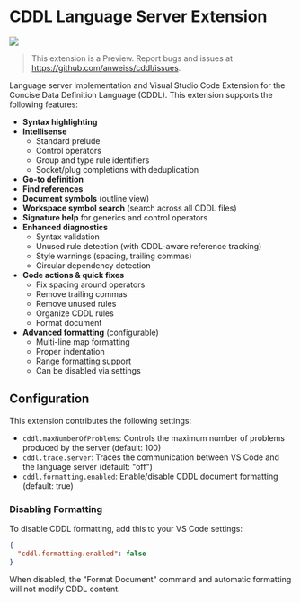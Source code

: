 # CDDL Language Server Extension

[![](https://vsmarketplacebadge.apphb.com/version/anweiss.cddl-languageserver.svg)](https://marketplace.visualstudio.com/items?itemName=anweiss.cddl-languageserver)

> This extension is a Preview. Report bugs and issues at https://github.com/anweiss/cddl/issues.

Language server implementation and Visual Studio Code Extension for the Concise Data Definition Language (CDDL). This extension supports the following features:

* **Syntax highlighting**
* **Intellisense**
  + Standard prelude
  + Control operators
  + Group and type rule identifiers
  + Socket/plug completions with deduplication
* **Go-to definition**
* **Find references**
* **Document symbols** (outline view)
* **Workspace symbol search** (search across all CDDL files)
* **Signature help** for generics and control operators
* **Enhanced diagnostics**
  + Syntax validation
  + Unused rule detection (with CDDL-aware reference tracking)
  + Style warnings (spacing, trailing commas)
  + Circular dependency detection
* **Code actions & quick fixes**
  + Fix spacing around operators
  + Remove trailing commas
  + Remove unused rules
  + Organize CDDL rules
  + Format document
* **Advanced formatting** (configurable)
  + Multi-line map formatting
  + Proper indentation
  + Range formatting support
  + Can be disabled via settings

## Configuration

This extension contributes the following settings:

* `cddl.maxNumberOfProblems`: Controls the maximum number of problems produced by the server (default: 100)
* `cddl.trace.server`: Traces the communication between VS Code and the language server (default: "off")
* `cddl.formatting.enabled`: Enable/disable CDDL document formatting (default: true)

### Disabling Formatting

To disable CDDL formatting, add this to your VS Code settings:

```json
{
  "cddl.formatting.enabled": false
}
```

When disabled, the "Format Document" command and automatic formatting will not modify CDDL content.
